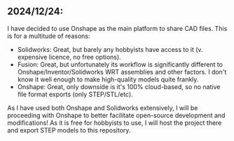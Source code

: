 ## 2024/12/24:
I have decided to use Onshape as the main platform to share CAD files. This is for a multitude of reasons:
- Solidworks: Great, but barely any hobbyists have access to it (v. expensive licence, no free options).
- Fusion: Great, but unfortunately its workflow is significantly different to Onshape/Inventor/Solidworks WRT assemblies and other factors. I don't know it well enough to make high-quality models quite frankly.
- Onshape: Great, only downside is it's 100% cloud-based, so no native file format exports (only STEP/STL/etc).

As I have used both Onshape and Solidworks extensively, I will be proceeding with Onshape to better facilitate open-source development and modifications! As it is free for hobbyists to use, I will host the project there and export STEP models to this repository.
